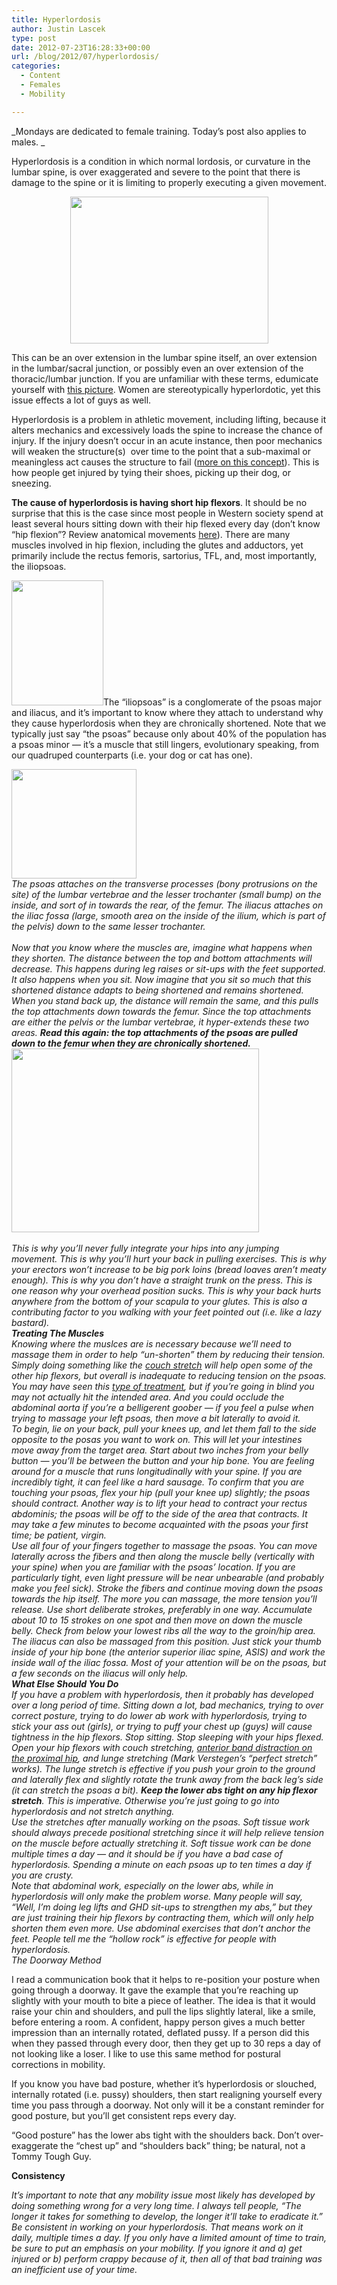```yaml
---
title: Hyperlordosis
author: Justin Lascek
type: post
date: 2012-07-23T16:28:33+00:00
url: /blog/2012/07/hyperlordosis/
categories:
  - Content
  - Females
  - Mobility

---
```

_Mondays are dedicated to female training. Today&#8217;s post also applies to males. _

Hyperlordosis is a condition in which normal lordosis, or curvature in the lumbar spine, is over exaggerated and severe to the point that there is damage to the spine or it is limiting to properly executing a given movement.

<p style="text-align: center;">
  <a href="/2012/07/hyperlordosis.jpg"><img data-attachment-id="7403" data-permalink="/blog/2012/07/hyperlordosis/hyperlordosis-2/" data-orig-file="/2012/07/hyperlordosis.jpg" data-orig-size="396,294" data-comments-opened="1" data-image-meta="{&quot;aperture&quot;:&quot;0&quot;,&quot;credit&quot;:&quot;&quot;,&quot;camera&quot;:&quot;&quot;,&quot;caption&quot;:&quot;&quot;,&quot;created_timestamp&quot;:&quot;0&quot;,&quot;copyright&quot;:&quot;&quot;,&quot;focal_length&quot;:&quot;0&quot;,&quot;iso&quot;:&quot;0&quot;,&quot;shutter_speed&quot;:&quot;0&quot;,&quot;title&quot;:&quot;&quot;}" data-image-title="hyperlordosis" data-image-description="" data-medium-file="/2012/07/hyperlordosis-200x148.jpg" data-large-file="/2012/07/hyperlordosis.jpg" class="aligncenter  wp-image-7403" title="hyperlordosis" src="/2012/07/hyperlordosis.jpg" alt="" width="317" height="235" srcset="/2012/07/hyperlordosis.jpg 396w, /2012/07/hyperlordosis-150x111.jpg 150w, /2012/07/hyperlordosis-200x148.jpg 200w" sizes="(max-width: 317px) 100vw, 317px" /></a>
</p>

<p style="text-align: left;">
  This can be an over extension in the lumbar spine itself, an over extension in the lumbar/sacral junction, or possibly even an over extension of the thoracic/lumbar junction. If you are unfamiliar with these terms, edumicate yourself with <a href="http://en.wikipedia.org/wiki/File:Illu_vertebral_column.jpg" target="_blank">this picture</a>. Women are stereotypically hyperlordotic, yet this issue effects a lot of guys as well.
</p>

<p style="text-align: left;">
  Hyperlordosis is a problem in athletic movement, including lifting, because it alters mechanics and excessively loads the spine to increase the chance of injury. If the injury doesn&#8217;t occur in an acute instance, then poor mechanics will weaken the structure(s)  over time to the point that a sub-maximal or meaningless act causes the structure to fail (<a href="/blog/2011/02/the-final-stroke/" target="_blank">more on this concept</a>). This is how people get injured by tying their shoes, picking up their dog, or sneezing.
</p>

<p style="text-align: left;">
  <strong>The cause of hyperlordosis is having short hip flexors</strong>. It should be no surprise that this is the case since most people in Western society spend at least several hours sitting down with their hip flexed every day (don&#8217;t know &#8220;hip flexion&#8221;? Review anatomical movements <a href="http://youtu.be/13_Nq4QgALs" target="_blank">here</a>). There are many muscles involved in hip flexion, including the glutes and adductors, yet primarily include the rectus femoris, sartorius, TFL, and, most importantly, the iliopsoas.
</p>

<p style="text-align: left;">
  <a href="/2012/07/psoas.jpg"><img data-attachment-id="7404" data-permalink="/blog/2012/07/hyperlordosis/psoas/" data-orig-file="/2012/07/psoas.jpg" data-orig-size="500,680" data-comments-opened="1" data-image-meta="{&quot;aperture&quot;:&quot;2.8&quot;,&quot;credit&quot;:&quot;&quot;,&quot;camera&quot;:&quot;DROID BIONIC&quot;,&quot;caption&quot;:&quot;&quot;,&quot;created_timestamp&quot;:&quot;0&quot;,&quot;copyright&quot;:&quot;&quot;,&quot;focal_length&quot;:&quot;4.6&quot;,&quot;iso&quot;:&quot;&quot;,&quot;shutter_speed&quot;:&quot;0.024408&quot;,&quot;title&quot;:&quot;&quot;}" data-image-title="psoas" data-image-description="" data-medium-file="/2012/07/psoas-147x200.jpg" data-large-file="/2012/07/psoas-441x600.jpg" class="alignleft size-medium wp-image-7404" title="psoas" src="/2012/07/psoas-147x200.jpg" alt="" width="147" height="200" srcset="/2012/07/psoas-147x200.jpg 147w, /2012/07/psoas-110x150.jpg 110w, /2012/07/psoas-441x600.jpg 441w, /2012/07/psoas-220x300.jpg 220w, /2012/07/psoas.jpg 500w" sizes="(max-width: 147px) 100vw, 147px" /></a>The &#8220;iliopsoas&#8221; is a conglomerate of the psoas major and iliacus, and it&#8217;s important to know where they attach to understand why they cause hyperlordosis when they are chronically shortened. Note that we typically just say &#8220;the psoas&#8221; because only about 40% of the population has a psoas minor &#8212; it&#8217;s a muscle that still lingers, evolutionary speaking, from our quadruped counterparts (i.e. your dog or cat has one).
</p>

<address style="text-align: left;">
  <a href="/2012/07/iliacus.jpg"><img data-attachment-id="7405" data-permalink="/blog/2012/07/hyperlordosis/iliacus/" data-orig-file="/2012/07/iliacus.jpg" data-orig-size="600,525" data-comments-opened="1" data-image-meta="{&quot;aperture&quot;:&quot;2.8&quot;,&quot;credit&quot;:&quot;&quot;,&quot;camera&quot;:&quot;DROID BIONIC&quot;,&quot;caption&quot;:&quot;&quot;,&quot;created_timestamp&quot;:&quot;0&quot;,&quot;copyright&quot;:&quot;&quot;,&quot;focal_length&quot;:&quot;4.6&quot;,&quot;iso&quot;:&quot;&quot;,&quot;shutter_speed&quot;:&quot;0.026048&quot;,&quot;title&quot;:&quot;&quot;}" data-image-title="iliacus" data-image-description="" data-medium-file="/2012/07/iliacus-200x175.jpg" data-large-file="/2012/07/iliacus-450x393.jpg" class="alignright size-medium wp-image-7405" title="iliacus" src="/2012/07/iliacus-200x175.jpg" alt="" width="200" height="175" srcset="/2012/07/iliacus-200x175.jpg 200w, /2012/07/iliacus-150x131.jpg 150w, /2012/07/iliacus-450x393.jpg 450w, /2012/07/iliacus-342x300.jpg 342w, /2012/07/iliacus.jpg 600w" sizes="(max-width: 200px) 100vw, 200px" /></a>
</address>

<address style="text-align: left;">
  The psoas attaches on the transverse processes (bony protrusions on the site) of the lumbar vertebrae and the lesser trochanter (small bump) on the inside, and sort of in towards the rear, of the femur. The iliacus attaches on the iliac fossa (large, smooth area on the inside of the ilium, which is part of the pelvis) down to the same lesser trochanter. 
</address>

<address style="text-align: left;">
   
</address>

<address style="text-align: left;">
  Now that you know where the muscles are, imagine what happens when they shorten. The distance between the top and bottom attachments will decrease. This happens during leg raises or sit-ups with the feet supported. It also happens when you sit. Now imagine that you sit so much that this shortened distance adapts to being shortened and remains shortened. When you stand back up, the distance will remain the same, and this pulls the top attachments down towards the femur. Since the top attachments are either the pelvis or the lumbar vertebrae, it hyper-extends these two areas. <strong>Read this again: the top attachments of the psoas are pulled <em>down</em> to the femur when they are chronically shortened. </strong>
</address>

<address style="text-align: left;">
  <a href="/2012/07/hyperlordosis_psoas.jpg"><img data-attachment-id="7407" data-permalink="/blog/2012/07/hyperlordosis/hyperlordosis_psoas/" data-orig-file="/2012/07/hyperlordosis_psoas.jpg" data-orig-size="396,294" data-comments-opened="1" data-image-meta="{&quot;aperture&quot;:&quot;0&quot;,&quot;credit&quot;:&quot;&quot;,&quot;camera&quot;:&quot;&quot;,&quot;caption&quot;:&quot;&quot;,&quot;created_timestamp&quot;:&quot;0&quot;,&quot;copyright&quot;:&quot;&quot;,&quot;focal_length&quot;:&quot;0&quot;,&quot;iso&quot;:&quot;0&quot;,&quot;shutter_speed&quot;:&quot;0&quot;,&quot;title&quot;:&quot;&quot;}" data-image-title="hyperlordosis_psoas" data-image-description="" data-medium-file="/2012/07/hyperlordosis_psoas-200x148.jpg" data-large-file="/2012/07/hyperlordosis_psoas.jpg" class="size-full wp-image-7407 aligncenter" title="hyperlordosis_psoas" src="/2012/07/hyperlordosis_psoas.jpg" alt="" width="396" height="294" srcset="/2012/07/hyperlordosis_psoas.jpg 396w, /2012/07/hyperlordosis_psoas-150x111.jpg 150w, /2012/07/hyperlordosis_psoas-200x148.jpg 200w" sizes="(max-width: 396px) 100vw, 396px" /></a>
</address>

<address style="text-align: left;">
   
</address>

<address style="text-align: left;">
  This is why you&#8217;ll never fully integrate your hips into any jumping movement. This is why you&#8217;ll hurt your back in pulling exercises. This is why your erectors won&#8217;t increase to be big pork loins (bread loaves aren&#8217;t meaty enough). This is why you don&#8217;t have a straight trunk on the press. This is one reason why your overhead position sucks. This is why your back hurts anywhere from the bottom of your scapula to your glutes. This is also a contributing factor to you walking with your feet pointed out (i.e. like a lazy bastard). 
</address>

<address style="text-align: left;">
  <strong>Treating The Muscles</strong>
</address>

<address style="text-align: left;">
  Knowing where the muslces are is necessary because we&#8217;ll need to massage them in order to help &#8220;un-shorten&#8221; them by reducing their tension. Simply doing something like the <a href="http://youtu.be/-ZX1QMTdAC4?t=2m26s" target="_blank">couch stretch</a> will help open some of the other hip flexors, but overall is inadequate to reducing tension on the psoas. You may have seen this <a href="http://youtu.be/Xcx9P5KFNk8?t=2m42s" target="_blank">type of treatment</a>, but if you&#8217;re going in blind you may not actually hit the intended area. And you could occlude the abdominal aorta if you&#8217;re a belligerent goober &#8212; if you feel a pulse when trying to massage your left psoas, then move a bit laterally to avoid it. 
</address>

<address style="text-align: left;">
  To begin, lie on your back, pull your knees up, and let them fall to the side opposite to the posas you want to work on. This will let your intestines move away from the target area. Start about two inches from your belly button &#8212; you&#8217;ll be between the button and your hip bone. You are feeling around for a muscle that runs longitudinally with your spine. If you are incredibly tight, it can feel like a hard sausage. To confirm that you are touching your psoas, flex your hip (pull your knee up) slightly; the psoas should contract. Another way is to lift your head to contract your rectus abdominis; the psoas will be off to the side of the area that contracts. It may take a few minutes to become acquainted with the psoas your first time; be patient, virgin. 
</address>

<address style="text-align: left;">
  Use all four of your fingers together to massage the psoas. You can move laterally across the fibers and then along the muscle belly (vertically with your spine) when you are familiar with the psoas&#8217; location. If you are particularly tight, even light pressure will be near unbearable (and probably make you feel sick). Stroke the fibers and continue moving down the psoas towards the hip itself. The more you can massage, the more tension you&#8217;ll release. Use short deliberate strokes, preferably in one way. Accumulate about 10 to 15 strokes on one spot and then move on down the muscle belly. Check from below your lowest ribs all the way to the groin/hip area. 
</address>

<address style="text-align: left;">
  The iliacus can also be massaged from this position. Just stick your thumb inside of your hip bone (the anterior superior iliac spine, ASIS) and work the inside wall of the iliac fossa. Most of your attention will be on the psoas, but a few seconds on the iliacus will only help. 
</address>

<address style="text-align: left;">
  <strong>What Else Should You Do</strong>
</address>

<address style="text-align: left;">
  If you have a problem with hyperlordosis, then it probably has developed over a long period of time. Sitting down a lot, bad mechanics, trying to over correct posture, trying to do lower ab work with hyperlordosis, trying to stick your ass out (girls), or trying to puff your chest up (guys) will cause tightness in the hip flexors. Stop sitting. Stop sleeping with your hips flexed. Open your hip flexors with couch stretching, <a href="http://youtu.be/SPpAECK8jFs?t=5m39s" target="_blank">anterior band distraction on the proximal hip</a>, and lunge stretching (Mark Verstegen&#8217;s &#8220;perfect stretch&#8221; works). The lunge stretch is effective if you push your groin to the ground and laterally flex and slightly rotate the trunk away from the back leg&#8217;s side (it can stretch the psoas a bit). <strong>Keep the lower abs tight on any hip flexor stretch</strong>. This is imperative. Otherwise you&#8217;re just going to go into hyperlordosis and not stretch anything. 
</address>

<address style="text-align: left;">
  Use the stretches <em>after</em> manually working on the psoas. Soft tissue work should always precede positional stretching since it will help relieve tension on the muscle before actually stretching it. Soft tissue work can be done multiple times a day &#8212; and it should be if you have a bad case of hyperlordosis. Spending a minute on each psoas up to ten times a day if you are crusty. 
</address>

<address style="text-align: left;">
  Note that abdominal work, especially on the lower abs, while in hyperlordosis will only make the problem worse. Many people will say, &#8220;Well, I&#8217;m doing leg lifts and GHD sit-ups to strengthen my abs,&#8221; but they are just training their hip flexors by contracting them, which will only help shorten them even more. Use abdominal exercises that don&#8217;t anchor the feet. People tell me the &#8220;hollow rock&#8221; is effective for people with hyperlordosis. 
</address>

<address style="text-align: left;">
  <em>The Doorway Method</em>
</address>

I read a communication book that it helps to re-position your posture when going through a doorway. It gave the example that you&#8217;re reaching up slightly with your mouth to bite a piece of leather. The idea is that it would raise your chin and shoulders, and pull the lips slightly lateral, like a smile, before entering a room. A confident, happy person gives a much better impression than an internally rotated, deflated pussy. If a person did this when they passed through every door, then they get up to 30 reps a day of not looking like a loser. I like to use this same method for postural corrections in mobility.

If you know you have bad posture, whether it&#8217;s hyperlordosis or slouched, internally rotated (i.e. pussy) shoulders, then start realigning yourself every time you pass through a doorway. Not only will it be a constant reminder for good posture, but you&#8217;ll get consistent reps every day.

&#8220;Good posture&#8221; has the lower abs tight with the shoulders back. Don&#8217;t over-exaggerate the &#8220;chest up&#8221; and &#8220;shoulders back&#8221; thing; be natural, not a Tommy Tough Guy.

**Consistency**

<address style="text-align: left;">
  It&#8217;s important to note that any mobility issue most likely has developed by doing something wrong for a very long time. I always tell people, &#8220;The longer it takes for something to develop, the longer it&#8217;ll take to eradicate it.&#8221; Be consistent in working on your hyperlordosis. That means work on it daily, multiple times a day. If you only have a limited amount of time to train, be sure to put an emphasis on your mobility. If you ignore it and a) get injured or b) perform crappy because of it, then all of that bad training was an inefficient use of your time. 
</address>
